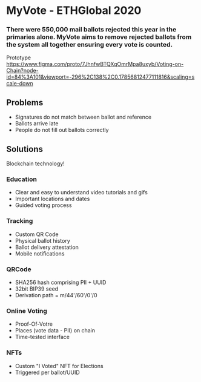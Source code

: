 # MyVote - ETHGlobal 2020

### There were 550,000 mail ballots rejected this year in the primaries alone. MyVote aims to remove rejected ballots from the system all together ensuring every vote is counted. 

Prototype
https://www.figma.com/proto/7JhnfwBTQXqOmrMpa8uxyb/Voting-on-Chain?node-id=84%3A101&viewport=-296%2C138%2C0.17856812477111816&scaling=scale-down

## Problems
 - Signatures do not match between ballot and reference
 - Ballots arrive late
 - People do not fill out ballots correctly 
 
## Solutions
Blockchain technology!

### Education 
 - Clear and easy to understand video tutorials and gifs
 - Important locations and dates
 - Guided voting process
 
### Tracking
 - Custom QR Code
 - Physical ballot history
 - Ballot delivery attestation
 - Mobile notifications 

### QRCode
 - SHA256 hash comprising PII + UUID
 - 32bit BIP39 seed
 - Derivation path = m/44'/60'/0'/0
 
### Online Voting 
 - Proof-Of-Votre
 - Places (vote data - PII) on chain
 - Time-tested interface 
 
### NFTs
 - Custom "I Voted" NFT for Elections
 - Triggered per ballot/UUID
